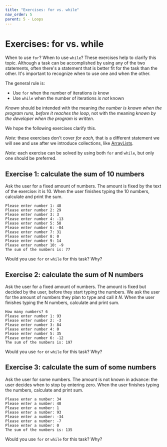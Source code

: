 ```yaml
---
title: "Exercises: for vs. while"
nav_order: 5
parent: 5 - Loops
---
```


# Exercises: for vs. while

When to use `for`? When to use `while`? These exercises help to clarify this topic.
Although a task can be accomplished by using any of the two statements, often there's a statement
that is better fit for the task than the other. It's important to recognize when to use one and when the other.

The general rule is:

* Use `for` when the number of iterations _is_ know
* Use `while` when the number of iterations _is not_ known

_Known_ should be intended with the meaning _the number is known when the program runs, before it reaches the loop_,
not with the meaning _known by the developer when the program is written_.
  
We hope the following exercises clarify this.

*Note:* these exercises don't cover _for each_, that is a different statement
we will see and use after we introduce collections, like [ArrayLists](/lesson8).

*Note:* each exercise can be solved by using both `for` and `while`, but only one should be preferred.
 
## Exercise 1: calculate the sum of 10 numbers

Ask the user for a fixed amount of numbers. The amount is fixed by the text of the exercise: it is 10.
When the user finishes typing the 10 numbers, calculate and print the sum.

```text
Please enter number 1: 48
Please enter number 2: 29
Please enter number 3: 3 
Please enter number 4: -13
Please enter number 5: 58
Please enter number 6: -84 
Please enter number 7: 31
Please enter number 8: 0
Please enter number 9: 14
Please enter number 10: -9
The sum of the numbers is: 77
```

Would you use `for` or `while` for this task? Why?

## Exercise 2: calculate the sum of N numbers

Ask the user for a fixed amount of numbers. The amount is fixed but decided by the user, before they
start typing the numbers. We ask the user for the amount of numbers they plan to type and call it _N_.
When the user finishes typing the N numbers, calculate and print sum.

```text
How many numbers? 6
Please enter number 1: 93
Please enter number 2: -3
Please enter number 3: 84
Please enter number 4: 0
Please enter number 5: 35
Please enter number 6: -12
The sum of the numbers is: 197
```

Would you use `for` or `while` for this task? Why?

## Exercise 3: calculate the sum of some numbers

Ask the user for some numbers. The amount is not known in advance: the user decides when to stop by entering zero.
When the user finishes typing the numbers, calculate and print sum.

```text
Please enter a number: 34
Please enter a number: 48
Please enter a number: 1
Please enter a number: 93
Please enter a number: -34
Please enter a number: -7
Please enter a number: 0
The sum of the numbers is: 135
```

Would you use `for` or `while` for this task? Why?